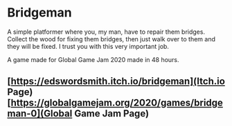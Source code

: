 # Bridgeman

A simple platformer where you, my man, have to repair them bridges. Collect the wood for fixing them bridges, then just walk over to them and they will be fixed. I trust you with this very important job.

A game made for Global Game Jam 2020 made in 48 hours.

[https://edswordsmith.itch.io/bridgeman](Itch.io Page)
[https://globalgamejam.org/2020/games/bridgeman-0](Global Game Jam Page)
---
